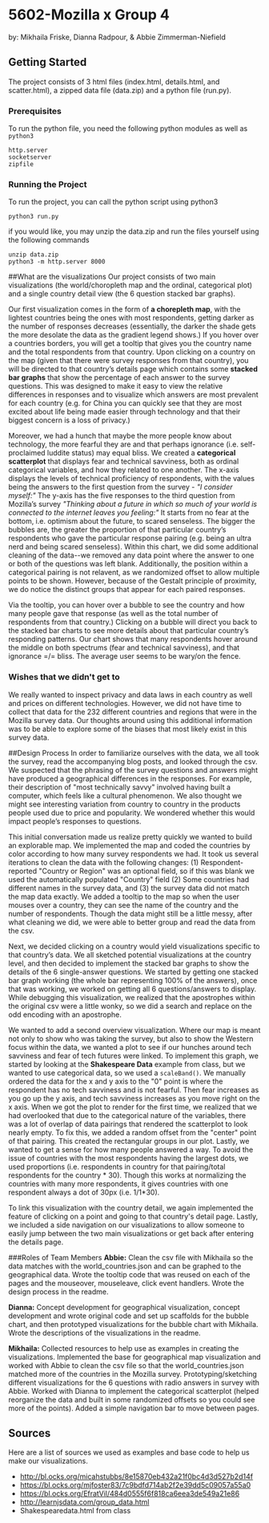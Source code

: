 # 5602-Mozilla x Group 4
by: Mikhaila Friske, Dianna Radpour, & Abbie Zimmerman-Niefield

## Getting Started
The project consists of 3 html files (index.html, details.html, and scatter.html), a zipped data file (data.zip) and a python file (run.py).

### Prerequisites
To run the python file, you need the following python modules as well as `python3`
```
http.server
socketserver
zipfile
```

### Running the Project
To run the project, you can call the python script using python3
```
python3 run.py
```
if you would like, you may unzip the data.zip and run the files yourself using the following commands

```
unzip data.zip
python3 -m http.server 8000
```

##What are the visualizations
Our project consists of two main visualizations (the world/choropleth map and the ordinal, categorical plot) and a single country detail view (the 6 question stacked bar graphs).

Our first visualization comes in the form of **a chorepleth map**, with the lightest countries being the ones with most respondents, getting darker as the number of responses decreases (essentially, the darker the shade gets the more desolate the data as the gradient legend shows.) If you hover over a countries borders, you will get a tooltip that gives you the country name and the total respondents from that country. Upon clicking on a country on the map (given that there were survey responses from that country), you will be directed to that country’s details page which contains some **stacked bar graphs** that show the percentage of each answer to the survey questions. This was designed to make it easy to view the relative differences in responses and to visualize which answers are most prevalent for each country (e.g. for China you can quickly see that they are most excited about life being made easier through technology and that their biggest concern is a loss of privacy.) 

Moreover, we had a hunch that maybe the more people know about technology, the more fearful they are and that perhaps ignorance (i.e. self-proclaimed luddite status) may equal bliss. We created a **categorical scatterplot** that displays fear and technical savviness, both as ordinal categorical variables, and how they related to one another. The x-axis displays the levels of technical proficiency of respondents, with the values being the answers to the first question from the survey - *"I consider myself:"* The y-axis has the five responses to the third question from Mozilla’s survey *"Thinking about a future in which so much of your world is connected to the internet leaves you feeling:"* It starts from no fear at the bottom, i.e. optimism about the future, to scared senseless. The bigger the bubbles are, the greater the proportion of that particular country’s respondents who gave the particular response pairing (e.g. being an ultra nerd and being scared senseless). Within this chart, we did some additional cleaning of the data--we removed any data point where the answer to one or both of the questions was left blank. Additionally, the position within a categorical pairing is not relavent, as we randomized offset to allow multiple points to be shown. However, because of the Gestalt principle of proximity, we do notice the distinct groups that appear for each paired responses.

Via the tooltip, you can hover over a bubble to see the country and how many people gave that response (as well as the total number of respondents from that country.) Clicking on a bubble will direct you back to the stacked bar charts to see more details about that particular country’s responding patterns. Our chart shows that many respondents hover around the middle on both spectrums (fear and technical savviness), and that ignorance =/= bliss. The average user seems to be wary/on the fence. 

### Wishes that we didn't get to
We really wanted to inspect privacy and data laws in each country as well and prices on different technologies. However, we did not have time to collect that data for the 232 different countries and regions that were in the Mozilla survey data. Our thoughts around using this additional information was to be able to explore some of the biases that most likely exist in this survey data. 

##Design Process
In order to familiarize ourselves with the data, we all took the survey, read the accompanying blog posts, and looked through the csv. We suspected that the phrasing of the survey questions and answers might have produced a geographical differences in the responses. For example, their description of "most technically savvy" involved having built a computer, which feels like a cultural phenomenon. We also thought we might see interesting variation from country to country in the products people used due to price and popularity. We wondered whether this would impact people’s responses to questions. 

This initial conversation made us realize pretty quickly we wanted to build an explorable map. We implemented the map and coded the countries by color according to how many survey respondents we had. It took us several iterations to clean the data with the following changes: (1) Respondent-reported "Country or Region" was an optional field, so if this was blank we used the automatically populated "Country" field (2) Some countries had different names in the survey data, and (3) the survey data did not match the map data exactly. We added a tooltip to the map so when the user mouses over a country, they can see the name of the country and the number of respondents. Though the data might still be a little messy, after what cleaning we did, we were able to better group and read the data from the csv.

Next, we decided clicking on a country would yield visualizations specific to that country’s data. We all sketched potential visualizations at the country level, and then decided to implement the stacked bar graphs to show the details of the 6 single-answer questions. We started by getting one stacked bar graph working (the whole bar representing 100% of the answers), once that was working, we worked on getting all 6 questions/answers to display. While debugging this visualization, we realized that the apostrophes within the original csv were a little wonky, so we did a search and replace on the odd encoding with an apostrophe.

We wanted to add a second overview visualization. Where our map is meant not only to show who was taking the survey, but also to show the Western focus within the data, we wanted a plot to see if our hunches around tech savviness and fear of tech futures were linked. To implement this graph, we started by looking at the **Shakespeare Data** example from class, but we wanted to use categorical data, so we used a `scaleBand()`. We manually ordered the data for the x and y axis to the "0" point is where the respondent has no tech savviness and is not fearful. Then fear increases as you go up the y axis, and tech savviness increases as you move right on the x axis. When we got the plot to render for the first time, we realized that we had overlooked that due to the categorical nature of the variables, there was a lot of overlap of data pairings that rendered the scatterplot to look nearly empty. To fix this, we added a random offset from the "center" point of that pairing. This created the rectangular groups in our plot. Lastly, we wanted to get a sense for how many people answered a way. To avoid the issue of countries with the most respondents having the largest dots, we used proportions (i.e. respondents in country for that pairing/total respondents for the country * 30). Though this works at normalizing the countries with many more respondents, it gives countries with one respondent always a dot of 30px (i.e. 1/1*30).

To link this visualization with the country detail, we again implemented the feature of clicking on a point and going to that country's detail page. Lastly, we included a side navigation on our visualizations to allow someone to easily jump between the two main visualizations or get back after entering the details page.

###Roles of Team Members
**Abbie:** Clean the csv file with Mikhaila so the data matches with the world_countries.json and can be graphed to the geographical data. Wrote the tooltip code that was reused on each of the pages and the mouseover, mouseleave, click event handlers. Wrote the design process in the readme.

**Dianna:** Concept development for geographical visualization, concept development and wrote original code and set up scaffolds for the bubble chart, and then prototyped visualizations for the bubble chart with Mikhaila. Wrote the descriptions of the visualizations in the readme. 

**Mikhaila:** Collected resources to help use as examples in creating the visualizations. Implemented the base for geographical map visualization and worked with Abbie to clean the csv file so that the world_countries.json matched more of the countries in the Mozilla survey. Prototyping/sketching different visualizations for the 6 questions with radio answers in survey with Abbie. Worked with Dianna to implement the categorical scatterplot (helped reorganize the data and built in some randomized offsets so you could see more of the points). Added a simple navigation bar to move between pages.

## Sources
Here are a list of sources we used as examples and base code to help us make our visualizations. 

- http://bl.ocks.org/micahstubbs/8e15870eb432a21f0bc4d3d527b2d14f
- https://bl.ocks.org/mjfoster83/7c9bdfd714ab2f2e39dd5c09057a55a0
- https://bl.ocks.org/EfratVil/484d0555f6f818ca6eea3de549a21e86
- http://learnjsdata.com/group_data.html
- Shakespearedata.html from class
